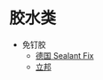 # 胶水类

- 免钉胶
  - [德国 Sealant Fix](https://detail.tmall.com/item.htm?abbucket=19&id=669408238714&ns=1&pisk=fjOsh7Vy5ndEX2MZFr3FAqW_x9CbWnGzfr_vrEFak1CODpTkcGumI1JCcHKCX5uiItIXj1BDQiSNcsTDV2orab8MSsft40lrzdUl11QAWGItkWQVrfiELk8MSsjY8oHypFqXTfmYBZIxR6QAlSCABiUpJMb4BiKAX9EdPafAMsKA9WQVWlUODNEK9MbzHPIAMyBdkNEOWiKvJ2_DzzrCul_e52Rrq1Sr8yKVASF7riWtRE24TWRCWOOxfMPA8B_1CgL66FeEiZ9JNOx-YRS9FK-5zhlL13T9fLBJ6knCieJWcaOty8sXjedNpC34EwfDBLC9G0Z9-TOp_1vIV7SJKEdfpFm7EwJvzCJXbDVAbLTpATRUY75p1hOOd_Ird7S5HFwbRTVfRguIR-2mjCtowkDMPk6O-NhrR2ZeiuVYZvRqRJmOBwb9Y2gQYIf..&priceTId=2150409d17331350712251077ec8d9&skuId=4818119073865&spm=a21n57.1.item.160.bdd2523ca6YGR1&utparam=%7B%22aplus_abtest%22%3A%228b8ef20041b6183cc60809ab28578be4%22%7D&xxc=taobaoSearch)
  - [立邦](https://detail.tmall.com/item.htm?abbucket=19&id=674545106798&ns=1&pisk=fhNshOOz5oFFFRBNFEQEAZk6xvhXGo1yfEgYrrdwkfhtDJaucc7cIfyIckEIXC7GIxnbjfH0QmoZcja0VwSPa_zgSjcO4g5PzRLo1f39BmnAk23ik1sFLHzgSjmv8nBzpPxbT1ZHBqnARX3xlChxBq3pJD02BmExXvKKP4cxMjEx9B3qWhLtDVKd9D0yXI3tDBhKo4-9WIEYJwgDr3-IuhgU5wPPqfoP8e4iAIdWrck9VPJ2wQFIWANYWDgE8WgsC0MCFuSTNzUTZqNcyKibuREZ-o15AXF_f5HIGsOn_zwLfvw1cBM3pzVxdJjWEz4Tf8H866_3ckUuEfFOmCogHyFxY5Q2G0ezrXg3gMAtcJeY_AcDXGgQ1zNbhgkBa0MY5KTIEIgI4w_BnKjg1ufJxO4WAA3nW_7CRHPDqIdlLS7BKGHt-VEFRwtUi&priceTId=2147bfb617331347701578517ecd03&skuId=5304378274790&spm=a21n57.1.item.48.bdd2523ca6YGR1&utparam=%7B%22aplus_abtest%22%3A%228e4c45cc057496c2a6831d02982fc535%22%7D&xxc=taobaoSearch)

